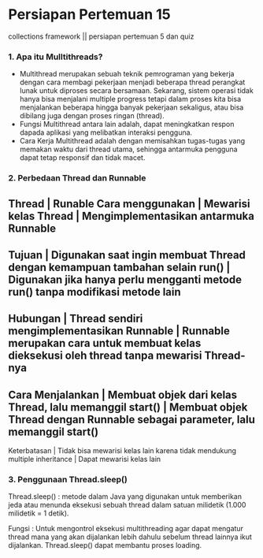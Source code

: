 # Persiapan Pertemuan 15
collections framework || persiapan pertemuan 5 dan quiz

### 1. Apa itu Mulltithreads?
- Multithread merupakan sebuah teknik pemrograman yang bekerja dengan cara membagi pekerjaan menjadi beberapa thread perangkat lunak untuk diproses secara bersamaan. Sekarang, sistem operasi tidak hanya bisa menjalani multiple progress tetapi dalam proses kita bisa menjalankan beberapa hingga banyak pekerjaan sekaligus, atau bisa dibilang juga dengan proses ringan (thread).
- Fungsi Multithread antara lain adalah, dapat meningkatkan respon dapada aplikasi yang melibatkan interaksi pengguna.
- Cara Kerja Multithread adalah dengan memisahkan tugas-tugas yang memakan waktu dari thread utama, sehingga antarmuka pengguna dapat tetap responsif dan tidak macet.

### 2. Perbedaan Thread dan Runnable
Thread | Runable
Cara menggunakan | Mewarisi kelas Thread | Mengimplementasikan antarmuka Runnable
-----------------------------------------------------------------------------------------------------------
Tujuan	| Digunakan saat ingin membuat Thread dengan kemampuan tambahan selain run() |	Digunakan jika hanya perlu mengganti metode run() tanpa modifikasi metode lain
------------------------------------------------------------------------------------------------------------------------------------------------------------------------------------
Hubungan |	Thread sendiri mengimplementasikan Runnable	| Runnable merupakan cara untuk membuat kelas dieksekusi oleh thread tanpa mewarisi Thread-nya
--------------------------------------------------------------------------------------------------------------------------------------------------------------
Cara Menjalankan	| Membuat objek dari kelas Thread, lalu memanggil start() |	Membuat objek Thread dengan Runnable sebagai parameter, lalu memanggil start()
----------------------------------------------------------------------------------------------------------------------------------
Keterbatasan |	Tidak bisa mewarisi kelas lain karena tidak mendukung multiple inheritance |	Dapat mewarisi kelas lain 


### 3. Penggunaan Thread.sleep()
Thread.sleep() : metode dalam Java yang digunakan untuk memberikan jeda atau menunda eksekusi sebuah thread dalam satuan milidetik (1.000 milidetik = 1 detik).

Fungsi : Untuk mengontrol eksekusi multithreading agar dapat mengatur thread mana yang akan dijalankan lebih dahulu sebelum thread lainnya ikut dijalankan. 
Thread.sleep() dapat membantu proses loading.
